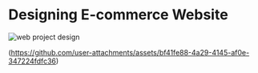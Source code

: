 # Designing E-commerce Website 


![web project design](https://github.com/user-attachments/assets/19c1fa7a-173e-4f93-bdf6-0bf58a0bfc3b)

(https://github.com/user-attachments/assets/bf41fe88-4a29-4145-af0e-347224fdfc36)
